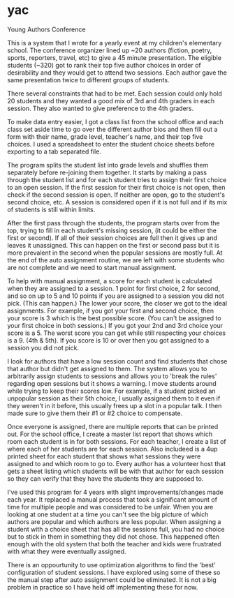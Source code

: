 yac
===

Young Authors Conference


This is a system that I wrote for a yearly event at my children's elementary school.
The conference organizer lined up ~20 authors (fiction, poetry, sports, reporters, travel, etc) to give a 45 minute presentation.  The eligible students (~320) got to rank their top five author choices in order of desirability and they would get to attend two sessions.  Each author gave the same presentation twice to different groups of students.

There several constraints that had to be met.  Each session could only hold 20 students and they wanted a good mix of 3rd and 4th graders in each session.  They also wanted to give preference to the 4th graders.

To make data entry easier, I got a class list from the school office and each class set aside time to go over the different author bios and then fill out a form with their name, grade level, teacher's name, and their top five choices.  I used a spreadsheet to enter the student choice sheets before exporting to a tab separated file.

The program splits the student list into grade levels and shuffles them separately before re-joining them together. 
It starts by making a pass through the student list and for each student tries to assign their first choice to an open session.  If the first session for their first choice is not open, then check if the second session is open.  If neither are open, go to the student's second choice, etc. A session is considered open if it is not full and if its mix of students is still within limits.

After the first pass through the students, the program starts over from the top, trying to fill in each student's missing session, (it could be either the first or second).  If all of their session choices are full then it gives up and leaves it unassigned.  This can happen on the first or second pass but it is more prevalent in the second when the popular sessions are mostly full.  At the end of the auto assignment routine, we are left with some students who are not complete and we need to start manual assignment.

To help with manual assignment, a score for each student is calculated when they are assigned to a session.
1 point for first choice, 2 for second, and so on up to 5 and 10 points if you are assigned to a session you did not pick.  (This can happen.)  The lower your score, the closer we got to the ideal assignments.  For example, if you got your first and second choice, then your score is 3 which is the best possible score.  (You can't be assigned to your first choice in both sessions.)  If you got your 2nd and 3rd choice your score is a 5.  The worst score you can get while still respecting your choices is a 9. (4th & 5th).  If you score is 10 or over then you got assigned to a session you did not pick.

I look for authors that have a low session count and find students that chose that author but didn't get assigned to them.  The system allows you to arbitrarily assign students to sessions and allows you to 'break the rules' regarding open sessions but it shows a warning.  I move students around while trying to keep their scores low.  For example, if a student picked an unpopular session as their 5th choice, I usually assigned them to it even if they weren't in it before, this usually frees up a slot in a popular talk.  I then made sure to give them their #1 or #2 choice to compensate.

Once everyone is assigned, there are multiple reports that can be printed out.
For the school office, I create a master list report that shows which room each student is in for both sessions.
For each teacher, I create a list of where each of her students are for each session.
Also includeed is a 4up printed sheet for each student that shows what sessions they were assigned to and which room to go to.
Every author has a volunteer host that gets a sheet listing which students will be with that author for each session so they can verify that they have the students they are supposed to.

I've used this program for 4 years with slight improvements/changes made each year.  It replaced a manual process that took a significant amount of time for multiple people and was considered to be unfair.  When you are looking at one student at a time you can't see the big picture of which authors are popular and which authors are less popular.  When assigning a student with a choice sheet that has all the sessions full, you had no choice but to stick in them in something they did not chose.  This happened often enough with the old system that both the teacher and kids were frustrated with what they were eventually assigned.


There is an oppourtunity to use optimization algorithms to find the 'best' configuration of student sessions.
I have explored using some of these so the manual step after auto assignment could be eliminated.  It is not a big problem in practice so I have held off implementing these for now.
